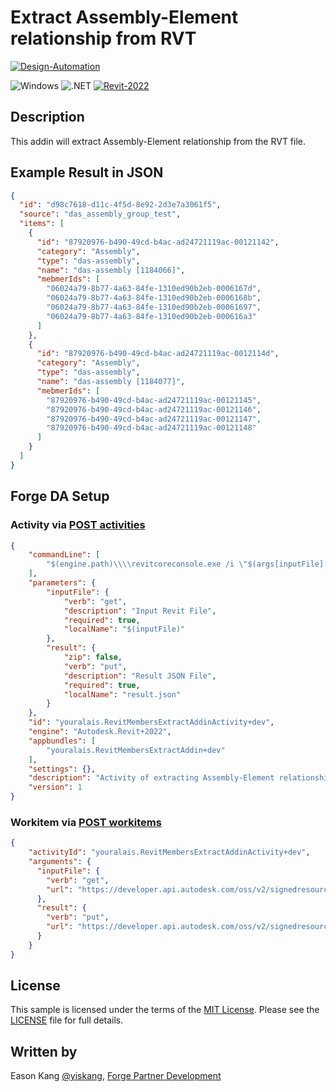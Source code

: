 # Extract Assembly-Element relationship from RVT

[![Design-Automation](https://img.shields.io/badge/Design%20Automation-v3-green.svg)](http://developer.autodesk.com/)

![Windows](https://img.shields.io/badge/Plugins-Windows-lightgrey.svg)
![.NET](https://img.shields.io/badge/.NET%20Framework-4.8-blue.svg)
[![Revit-2022](https://img.shields.io/badge/Revit-2022-lightgrey.svg)](http://autodesk.com/revit)

## Description

This addin will extract Assembly-Element relationship from the RVT file.

## Example Result in JSON

```json
{
  "id": "d98c7618-d11c-4f5d-8e92-2d3e7a3061f5",
  "source": "das_assembly_group_test",
  "items": [
    {
      "id": "87920976-b490-49cd-b4ac-ad24721119ac-00121142",
      "category": "Assembly",
      "type": "das-assembly",
      "name": "das-assembly [1184066]",
      "mebmerIds": [
        "06024a79-8b77-4a63-84fe-1310ed90b2eb-0006167d",
        "06024a79-8b77-4a63-84fe-1310ed90b2eb-0006168b",
        "06024a79-8b77-4a63-84fe-1310ed90b2eb-00061697",
        "06024a79-8b77-4a63-84fe-1310ed90b2eb-000616a3"
      ]
    },
    {
      "id": "87920976-b490-49cd-b4ac-ad24721119ac-0012114d",
      "category": "Assembly",
      "type": "das-assembly",
      "name": "das-assembly [1184077]",
      "mebmerIds": [
        "87920976-b490-49cd-b4ac-ad24721119ac-00121145",
        "87920976-b490-49cd-b4ac-ad24721119ac-00121146",
        "87920976-b490-49cd-b4ac-ad24721119ac-00121147",
        "87920976-b490-49cd-b4ac-ad24721119ac-00121148"
      ]
    }
  ]
}
```

## Forge DA Setup

### Activity via [POST activities](https://forge.autodesk.com/en/docs/design-automation/v3/reference/http/activities-POST/)

```json
{
    "commandLine": [
        "$(engine.path)\\\\revitcoreconsole.exe /i \"$(args[inputFile].path)\" /al \"$(appbundles[RevitMembersExtractAddin].path)\""
    ],
    "parameters": {
        "inputFile": {
            "verb": "get",
            "description": "Input Revit File",
            "required": true,
            "localName": "$(inputFile)"
        },
        "result": {
            "zip": false,
            "verb": "put",
            "description": "Result JSON File",
            "required": true,
            "localName": "result.json"
        }
    },
    "id": "youralais.RevitMembersExtractAddinActivity+dev",
    "engine": "Autodesk.Revit+2022",
    "appbundles": [
        "youralais.RevitMembersExtractAddin+dev"
    ],
    "settings": {},
    "description": "Activity of extracting Assembly-Element relationship from RVT",
    "version": 1
}
```

### Workitem via [POST workitems](https://forge.autodesk.com/en/docs/design-automation/v3/reference/http/workitems-POST/)

```json
{
    "activityId": "youralais.RevitMembersExtractAddinActivity+dev",
    "arguments": {
      "inputFile": {
        "verb": "get",
        "url": "https://developer.api.autodesk.com/oss/v2/signedresources/...region=US"
      },
      "result": {
        "verb": "put",
        "url": "https://developer.api.autodesk.com/oss/v2/signedresources/...?region=US"
      }
    }
}
```

## License

This sample is licensed under the terms of the [MIT License](http://opensource.org/licenses/MIT). Please see the [LICENSE](LICENSE) file for full details.

## Written by

Eason Kang [@yiskang](https://twitter.com/yiskang), [Forge Partner Development](http://forge.autodesk.com)
